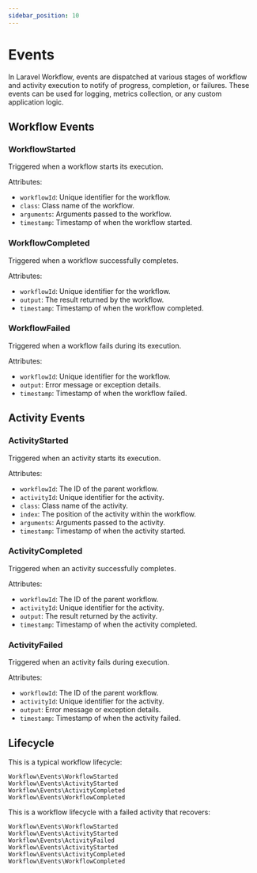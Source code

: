 ```yaml
---
sidebar_position: 10
---
```


# Events

In Laravel Workflow, events are dispatched at various stages of workflow and activity execution to notify of progress, completion, or failures. These events can be used for logging, metrics collection, or any custom application logic.

## Workflow Events

### WorkflowStarted

Triggered when a workflow starts its execution.

Attributes:
- `workflowId`: Unique identifier for the workflow.
- `class`: Class name of the workflow.
- `arguments`: Arguments passed to the workflow.
- `timestamp`: Timestamp of when the workflow started.

### WorkflowCompleted

Triggered when a workflow successfully completes.

Attributes:
- `workflowId`: Unique identifier for the workflow.
- `output`: The result returned by the workflow.
- `timestamp`: Timestamp of when the workflow completed.

### WorkflowFailed

Triggered when a workflow fails during its execution.

Attributes:
- `workflowId`: Unique identifier for the workflow.
- `output`: Error message or exception details.
- `timestamp`: Timestamp of when the workflow failed.

## Activity Events

### ActivityStarted

Triggered when an activity starts its execution.

Attributes:
- `workflowId`: The ID of the parent workflow.
- `activityId`: Unique identifier for the activity.
- `class`: Class name of the activity.
- `index`: The position of the activity within the workflow.
- `arguments`: Arguments passed to the activity.
- `timestamp`: Timestamp of when the activity started.

### ActivityCompleted

Triggered when an activity successfully completes.

Attributes:
- `workflowId`: The ID of the parent workflow.
- `activityId`: Unique identifier for the activity.
- `output`: The result returned by the activity.
- `timestamp`: Timestamp of when the activity completed.

### ActivityFailed

Triggered when an activity fails during execution.

Attributes:
- `workflowId`: The ID of the parent workflow.
- `activityId`: Unique identifier for the activity.
- `output`: Error message or exception details.
- `timestamp`: Timestamp of when the activity failed.

## Lifecycle

This is a typical workflow lifecycle:

```
Workflow\Events\WorkflowStarted
Workflow\Events\ActivityStarted
Workflow\Events\ActivityCompleted
Workflow\Events\WorkflowCompleted
```

This is a workflow lifecycle with a failed activity that recovers:

```
Workflow\Events\WorkflowStarted
Workflow\Events\ActivityStarted
Workflow\Events\ActivityFailed
Workflow\Events\ActivityStarted
Workflow\Events\ActivityCompleted
Workflow\Events\WorkflowCompleted
```
